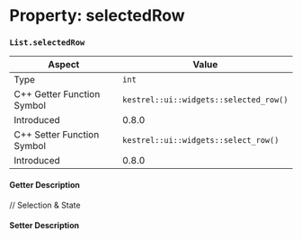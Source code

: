 
# Property: selectedRow
### `List.selectedRow`

| Aspect | Value |
| --- | --- |
| Type | `int` |
| C++ Getter Function Symbol | `kestrel::ui::widgets::selected_row()` |
| Introduced | 0.8.0 |
| C++ Setter Function Symbol | `kestrel::ui::widgets::select_row()` |
| Introduced | 0.8.0 |

#### Getter Description
// Selection & State
#### Setter Description

